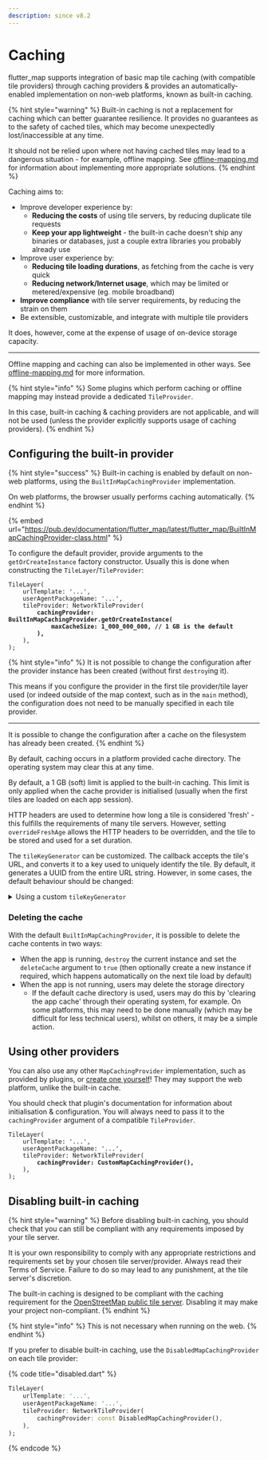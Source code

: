 ```yaml
---
description: since v8.2
---
```


# Caching

flutter\_map supports integration of basic map tile caching (with compatible tile providers) through caching providers & provides an automatically-enabled implementation on non-web platforms, known as built-in caching.

{% hint style="warning" %}
Built-in caching is not a replacement for caching which can better guarantee resilience. It provides no guarantees as to the safety of cached tiles, which may become unexpectedly lost/inaccessible at any time.

It should not be relied upon where not having cached tiles may lead to a dangerous situation - for example, offline mapping. See [offline-mapping.md](../../tile-servers/offline-mapping.md "mention") for information about implementing more appropriate solutions.
{% endhint %}

Caching aims to:

* Improve developer experience by:
  * **Reducing the costs** of using tile servers, by reducing duplicate tile requests
  * **Keep your app lightweight** - the built-in cache doesn't ship any binaries or databases, just a couple extra libraries you probably already use
* Improve user experience by:
  * **Reducing tile loading durations**, as fetching from the cache is very quick
  * **Reducing network/Internet usage**, which may be limited or metered/expensive (eg. mobile broadband)
* **Improve compliance** with tile server requirements, by reducing the strain on them
* Be extensible, customizable, and integrate with multiple tile providers

It does, however, come at the expense of usage of on-device storage capacity.

***

Offline mapping and caching can also be implemented in other ways. See [offline-mapping.md](../../tile-servers/offline-mapping.md "mention") for more information.

{% hint style="info" %}
Some plugins which perform caching or offline mapping may instead provide a dedicated `TileProvider`.

In this case, built-in caching & caching providers are not applicable, and will not be used (unless the provider explicitly supports usage of caching providers).&#x20;
{% endhint %}

## Configuring the built-in provider

{% hint style="success" %}
Built-in caching is enabled by default on non-web platforms, using the `BuiltInMapCachingProvider` implementation.

On web platforms, the browser usually performs caching automatically.
{% endhint %}

{% embed url="https://pub.dev/documentation/flutter_map/latest/flutter_map/BuiltInMapCachingProvider-class.html" %}

To configure the default provider, provide arguments to the `getOrCreateInstance` factory constructor. Usually this is done when constructing the `TileLayer`/`TileProvider`:

<pre class="language-dart" data-title="configured_built_in.dart"><code class="lang-dart">TileLayer(
    urlTemplate: '...',
    userAgentPackageName: '...',
    tileProvider: NetworkTileProvider(
<strong>        cachingProvider: BuiltInMapCachingProvider.getOrCreateInstance(
</strong><strong>            maxCacheSize: 1_000_000_000, // 1 GB is the default
</strong><strong>        ),
</strong>    ),
);
</code></pre>

{% hint style="info" %}
It is not possible to change the configuration after the provider instance has been created (without first `destroy`ing it).

This means if you configure the provider in the first tile provider/tile layer used (or indeed outside of the map context, such as in the `main` method), the configuration does not need to be manually specified in each tile provider.

***

It is possible to change the configuration after a cache on the filesystem has already been created.
{% endhint %}

By default, caching occurs in a platform provided cache directory. The operating system may clear this at any time.

By default, a 1 GB (soft) limit is applied to the built-in caching. This limit is only applied when the cache provider is initialised (usually when the first tiles are loaded on each app session).

HTTP headers are used to determine how long a tile is considered 'fresh' - this fulfills the requirements of many tile servers. However, setting `overrideFreshAge` allows the HTTP headers to be overridden, and the tile to be stored and used for a set duration.

The `tileKeyGenerator` can be customized. The callback accepts the tile's URL, and converts it to a key used to uniquely identify the tile. By default, it generates a UUID from the entire URL string. However, in some cases, the default behaviour should be changed:

<details>

<summary>Using a custom <code>tileKeyGenerator</code></summary>

Where parts of the URL are volatile or do not represent the tile's&#x20;contents/image - for example, API keys contained with the query&#x20;parameters - this should be modified to remove the volatile portions.

Otherwise, tiles stored with an old/rejected volatile portion will not be utilised by the cache, and will waste storage space.

Keys must be usable as filenames on all intended platform filesystems.

***

Implementations may use the static utility method `uuidTileKeyGenerator` if they just wish to modify the input URL.

Convenient methods to modify URLs can be found by first parsing it to a [`Uri`](https://api.flutter.dev/flutter/dart-core/Uri-class.html) using `Uri.parse`, working on it (such as with [`replace`](https://api.flutter.dev/flutter/dart-core/Uri/replace.html)), then converting it back to a string.

Alternatively, the raw URL string could be worked on manually, such as by using regular expression to extract certain parts.

</details>

### Deleting the cache

With the default `BuiltInMapCachingProvider`, it is possible to delete the cache contents in two ways:

* When the app is running, `destroy` the current instance and set the `deleteCache` argument to `true` (then optionally create a new instance if required, which happens automatically on the next tile load by default)
* When the app is not running, users may delete the storage directory
  * If the default cache directory is used, users may do this by 'clearing the app cache' through their operating system, for example. On some platforms, this may need to be done manually (which may be difficult for less technical users), whilst on others, it may be a simple action.

## Using other providers

You can also use any other `MapCachingProvider` implementation, such as provided by plugins, or [create one yourself](../../plugins/create/caching-providers.md)! They may support the web platform, unlike the built-in cache.

You should check that plugin's documentation for information about initialisation & configuration. You will always need to pass it to the `cachingProvider` argument of a compatible `TileProvider`.

<pre class="language-dart" data-title="custom.dart"><code class="lang-dart">TileLayer(
    urlTemplate: '...',
    userAgentPackageName: '...',
    tileProvider: NetworkTileProvider(
<strong>        cachingProvider: CustomMapCachingProvider(),
</strong>    ),
);
</code></pre>

## Disabling built-in caching

{% hint style="warning" %}
Before disabling built-in caching, you should check that you can still be compliant with any requirements imposed by your tile server.

It is your own responsibility to comply with any appropriate restrictions and requirements set by your chosen tile server/provider. Always read their Terms of Service. Failure to do so may lead to any punishment, at the tile server's discretion.

The built-in caching is designed to be compliant with the caching requirement for the [OpenStreetMap public tile server](../../tile-servers/using-openstreetmap-direct.md). Disabling it may make your project non-compliant.
{% endhint %}

{% hint style="info" %}
This is not necessary when running on the web.
{% endhint %}

If you prefer to disable built-in caching, use the `DisabledMapCachingProvider` on each tile provider:&#x20;

{% code title="disabled.dart" %}
```dart
TileLayer(
    urlTemplate: '...',
    userAgentPackageName: '...',
    tileProvider: NetworkTileProvider(
        cachingProvider: const DisabledMapCachingProvider(),
    ),
);
```
{% endcode %}
